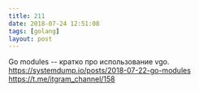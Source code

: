 ```yaml
---
title: 211
date: 2018-07-24 12:51:08
tags: [golang]
layout: post
---
```


Go modules -- кратко про использование vgo.
<https://systemdump.io/posts/2018-07-22-go-modules>
<https://t.me/itgram_channel/158>
